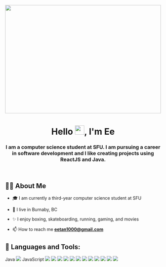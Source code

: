 <a href="#"><img width="100%" height="350px" src="https://i.pinimg.com/originals/1c/4f/ac/1c4facad627b098885aec6266b8c6c0e.gif" /></a>

<h1 align="center">Hello <img src="https://raw.githubusercontent.com/MartinHeinz/MartinHeinz/master/wave.gif" width="30px">, I'm Ee</h1>
<h3 align="center">I am a computer science student at SFU. I am pursuing a career in software development and I like creating projects using ReactJS and Java.</h3>

<br/>

## 👨‍💻 About Me

- 🎓 I am currently a third-year computer science student at SFU

- 📍  I live in Burnaby, BC 

- ✨ I enjoy boxing, skateboarding, running, gaming, and movies

- 📫 How to reach me **eetan1000@gmail.com**

## 🚀 Languages and Tools:

<p align="left"> 
    Java
    <img src="https://img.icons8.com/color/48/000000/java-coffee-cup-logo.png"/>
    JavaScript
    <img src="https://img.icons8.com/color/48/000000/javascript.png"/>
    <img src="https://img.icons8.com/color/48/000000/c-plus-plus-logo.png"/>
    <img src="https://img.icons8.com/plasticine/50/000000/react.png"/>
    <img src="https://img.icons8.com/color/48/000000/mysql-logo.png"/>
    <img src="https://img.icons8.com/color/48/000000/spring-logo.png"/>
    <img src="https://img.icons8.com/color/48/000000/python.png"/>
    <img src="https://img.icons8.com/color/48/000000/html-5.png"/>
    <img src="https://img.icons8.com/color/48/000000/css3.png"/>
    <img src="https://img.icons8.com/color/48/000000/git.png"/>
    <img src="https://img.icons8.com/color/48/000000/haskell.png"/>
    <img src="https://img.icons8.com/external-those-icons-flat-those-icons/48/000000/external-PHP-programming-and-development-those-icons-flat-those-icons.png"/>
    <img src="https://img.icons8.com/color/48/null/angularjs.png"/>

<br/>

